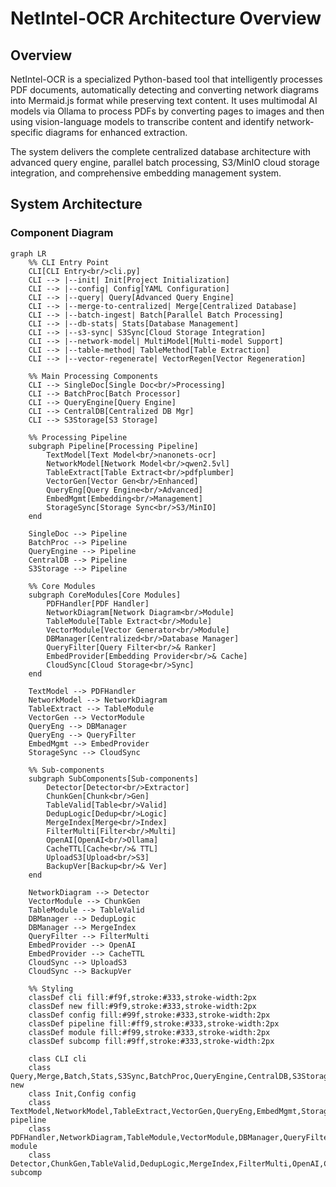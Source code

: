 # NetIntel-OCR Architecture Overview

## Overview

NetIntel-OCR is a specialized Python-based tool that intelligently processes PDF documents, automatically detecting and converting network diagrams into Mermaid.js format while preserving text content. It uses multimodal AI models via Ollama to process PDFs by converting pages to images and then using vision-language models to transcribe content and identify network-specific diagrams for enhanced extraction. 

The system delivers the complete centralized database architecture with advanced query engine, parallel batch processing, S3/MinIO cloud storage integration, and comprehensive embedding management system.

## System Architecture

### Component Diagram

```mermaid
graph LR
    %% CLI Entry Point
    CLI[CLI Entry<br/>cli.py]
    CLI --> |--init| Init[Project Initialization]
    CLI --> |--config| Config[YAML Configuration]
    CLI --> |--query| Query[Advanced Query Engine]
    CLI --> |--merge-to-centralized| Merge[Centralized Database]
    CLI --> |--batch-ingest| Batch[Parallel Batch Processing]
    CLI --> |--db-stats| Stats[Database Management]
    CLI --> |--s3-sync| S3Sync[Cloud Storage Integration]
    CLI --> |--network-model| MultiModel[Multi-model Support]
    CLI --> |--table-method| TableMethod[Table Extraction]
    CLI --> |--vector-regenerate| VectorRegen[Vector Regeneration]

    %% Main Processing Components
    CLI --> SingleDoc[Single Doc<br/>Processing]
    CLI --> BatchProc[Batch Processor]
    CLI --> QueryEngine[Query Engine]
    CLI --> CentralDB[Centralized DB Mgr]
    CLI --> S3Storage[S3 Storage]

    %% Processing Pipeline
    subgraph Pipeline[Processing Pipeline]
        TextModel[Text Model<br/>nanonets-ocr]
        NetworkModel[Network Model<br/>qwen2.5vl]
        TableExtract[Table Extract<br/>pdfplumber]
        VectorGen[Vector Gen<br/>Enhanced]
        QueryEng[Query Engine<br/>Advanced]
        EmbedMgmt[Embedding<br/>Management]
        StorageSync[Storage Sync<br/>S3/MinIO]
    end

    SingleDoc --> Pipeline
    BatchProc --> Pipeline
    QueryEngine --> Pipeline
    CentralDB --> Pipeline
    S3Storage --> Pipeline

    %% Core Modules
    subgraph CoreModules[Core Modules]
        PDFHandler[PDF Handler]
        NetworkDiagram[Network Diagram<br/>Module]
        TableModule[Table Extract<br/>Module]
        VectorModule[Vector Generator<br/>Module]
        DBManager[Centralized<br/>Database Manager]
        QueryFilter[Query Filter<br/>& Ranker]
        EmbedProvider[Embedding Provider<br/>& Cache]
        CloudSync[Cloud Storage<br/>Sync]
    end

    TextModel --> PDFHandler
    NetworkModel --> NetworkDiagram
    TableExtract --> TableModule
    VectorGen --> VectorModule
    QueryEng --> DBManager
    QueryEng --> QueryFilter
    EmbedMgmt --> EmbedProvider
    StorageSync --> CloudSync

    %% Sub-components
    subgraph SubComponents[Sub-components]
        Detector[Detector<br/>Extractor]
        ChunkGen[Chunk<br/>Gen]
        TableValid[Table<br/>Valid]
        DedupLogic[Dedup<br/>Logic]
        MergeIndex[Merge<br/>Index]
        FilterMulti[Filter<br/>Multi]
        OpenAI[OpenAI<br/>Ollama]
        CacheTTL[Cache<br/>& TTL]
        UploadS3[Upload<br/>S3]
        BackupVer[Backup<br/>& Ver]
    end

    NetworkDiagram --> Detector
    VectorModule --> ChunkGen
    TableModule --> TableValid
    DBManager --> DedupLogic
    DBManager --> MergeIndex
    QueryFilter --> FilterMulti
    EmbedProvider --> OpenAI
    EmbedProvider --> CacheTTL
    CloudSync --> UploadS3
    CloudSync --> BackupVer

    %% Styling
    classDef cli fill:#f9f,stroke:#333,stroke-width:2px
    classDef new fill:#9f9,stroke:#333,stroke-width:2px
    classDef config fill:#99f,stroke:#333,stroke-width:2px
    classDef pipeline fill:#ff9,stroke:#333,stroke-width:2px
    classDef module fill:#f99,stroke:#333,stroke-width:2px
    classDef subcomp fill:#9ff,stroke:#333,stroke-width:2px

    class CLI cli
    class Query,Merge,Batch,Stats,S3Sync,BatchProc,QueryEngine,CentralDB,S3Storage new
    class Init,Config config
    class TextModel,NetworkModel,TableExtract,VectorGen,QueryEng,EmbedMgmt,StorageSync pipeline
    class PDFHandler,NetworkDiagram,TableModule,VectorModule,DBManager,QueryFilter,EmbedProvider,CloudSync module
    class Detector,ChunkGen,TableValid,DedupLogic,MergeIndex,FilterMulti,OpenAI,CacheTTL,UploadS3,BackupVer subcomp
```
